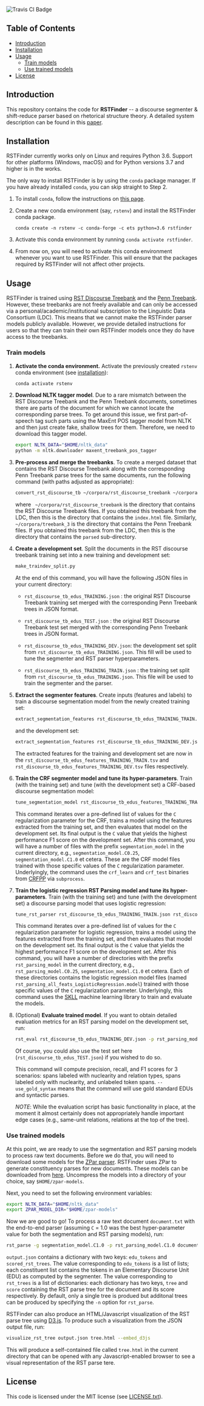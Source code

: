 ![Travis CI Badge](https://img.shields.io/travis/EducationalTestingService/rstfinder)

## Table of Contents

* [Introduction](#introduction)
* [Installation](#installation)
* [Usage](#usage)
   * [Train models](#train-models)
   * [Use trained models](#use-trained-models)
* [License](#license)


## Introduction

This repository contains the code for **RSTFinder** -- a discourse segmenter & shift-reduce parser based on rhetorical structure theory.  A detailed system description can be found in this [paper](http://arxiv.org/abs/1505.02425).

## Installation

RSTFinder currently works only on Linux and requires Python 3.6. Support for other platforms (Windows, macOS) and for Python versions 3.7 and higher is in the works.

The only way to install RSTFinder is by using the `conda` package manager. If you have already installed `conda`, you can skip straight to Step 2.

1. To install `conda`, follow the instructions on [this page](https://conda.io/projects/conda/en/latest/user-guide/install/index.html). 

2. Create a new conda environment (say, `rstenv`) and install the RSTFinder conda package.

    ```
    conda create -n rstenv -c conda-forge -c ets python=3.6 rstfinder
    ```

3. Activate this conda environment by running `conda activate rstfinder`. 

4. From now on, you will need to activate this conda environment whenever you want to use RSTFinder. This will ensure that the packages required by RSTFinder will not affect other projects.

## Usage

RSTFinder is trained using [RST Discourse Treebank](https://catalog.ldc.upenn.edu/LDC2002T07) and the [Penn Treebank](https://catalog.ldc.upenn.edu/LDC99T42). However, these treebanks are not freely available and can only be accessed via a personal/academic/institutional subscription to the Linguistic Data Consortium (LDC). This means that we cannot make the RSTFinder parser models publicly available. However, we provide detailed instructions for users so that they can train their own RSTFinder models once they do have access to the treebanks.

### Train models

1. **Activate the conda environment.** Activate the previously created `rstenv` conda environment (see [installation](#installation)):

    ```bash
    conda activate rstenv
    ```

2. **Download NLTK tagger model**. Due to a rare mismatch between the RST Discourse Treebank and the Penn Treebank documents, sometimes there are parts of the document for which we cannot locate the corresponding parse trees. To get around this issue, we first part-of-speech tag such parts using the MaxEnt POS tagger model from NLTK and then just create fake, shallow trees for them. Therefore, we need to download this tagger model.

    ```bash
    export NLTK_DATA="$HOME/nltk_data"
    python -m nltk.downloader maxent_treebank_pos_tagger
    ```

2. **Pre-process and merge the treebanks**. To create a merged dataset that contains the RST Discourse Treebank along with the corresponding Penn Treebank parse trees for the same documents, run the following command (with paths adjusted as appropriate):

    ```bash
    convert_rst_discourse_tb ~/corpora/rst_discourse_treebank ~/corpora/treebank_3
    ```

    where ` ~/corpora/rst_discourse_treebank` is the directory that contains the RST Discourse Treebank files. If you obtained this treebank from the LDC, then this is the directory that contains the `index.html` file. Similarly, `~/corpora/treebank_3` is the directory that contains the Penn Treebank files. If you obtained this treebank from the LDC, then this is the directory that contains the `parsed` sub-directory.

3. **Create a development set**. Split the documents in the RST discourse treebank training set into a new training and development set:

    ```bash
    make_traindev_split.py
    ```

    At the end of this command, you will have the following JSON files in your current directory:

    - `rst_discourse_tb_edus_TRAINING.json` : the original RST Discourse Treebank training set merged with the corresponding Penn Treebank trees in JSON format. 

    - `rst_discourse_tb_edus_TEST.json` : the original RST Discourse Treebank test set merged with the corresponding Penn Treebank trees in JSON format. 

    - `rst_discourse_tb_edus_TRAINING_DEV.json`: the development set split from `rst_discourse_tb_edus_TRAINING.json`. This fill will be used to tune the segmenter and RST parser hyperparameters. 

    - `rst_discourse_tb_edus_TRAINING_TRAIN.json` : the training set split from `rst_discourse_tb_edus_TRAINING.json`. This file will be used to train the segmenter and the parser. 

4. **Extract the segmenter features**. Create inputs (features and labels) to train a discourse segmentation model from the newly created training set:

    ```bash
    extract_segmentation_features rst_discourse_tb_edus_TRAINING_TRAIN.json rst_discourse_tb_edus_features_TRAINING_TRAIN.tsv
    ```

    and the development set:

    ```bash
    extract_segmentation_features rst_discourse_tb_edus_TRAINING_DEV.json rst_discourse_tb_edus_features_TRAINING_DEV.tsv
    ```

    The extracted features for the training and development set are now in the `rst_discourse_tb_edus_features_TRAINING_TRAIN.tsv` and `rst_discourse_tb_edus_features_TRAINING_DEV.tsv` files respectively.

5. **Train the CRF segmenter model and tune its hyper-parameters**. Train (with the training set) and tune (with the development set) a CRF-based discourse segmentation model:

    ```bash
    tune_segmentation_model rst_discourse_tb_edus_features_TRAINING_TRAIN.tsv rst_discourse_tb_edus_features_TRAINING_DEV.tsv segmentation_model
    ```

    This command iterates over a pre-defined list of values for the `C` regularization parameter for the CRF, trains a model using the features extracted from the training set, and then evaluates that model on the development set. Its final output is the `C` value that yields the highest performance F1 score on the development set. After this command, you will have a number of files with the prefix `segmentation_model` in the current directory, e.g., `segmentation_model.C0.25`, `segmentation_model.C1.0` et cetera. These are the CRF model files trained with those specific values of the `C` regularization parameter. Underlyingly, the command uses the `crf_learn` and `crf_test` binaries from [CRFPP](https://github.com/taku910/crfpp) via `subprocess`. 

6. **Train the logistic regression RST Parsing model and tune its hyper-parameters**. Train (with the training set) and tune (with the development set) a discourse parsing model that uses logistic regression:

    ```bash
    tune_rst_parser rst_discourse_tb_edus_TRAINING_TRAIN.json rst_discourse_tb_edus_TRAINING_DEV.json rst_parsing_model
    ```

    This command iterates over a pre-defined list of values for the `C` regularization parameter for logistic regression, trains a model using the features extracted from the training set, and then evaluates that model on the development set. Its final output is the `C` value that yields the highest performance F1 score on the development set. After this command, you will have a number of directories with the prefix `rst_parsing_model` in the current directory, e.g., `rst_parsing_model.C0.25`, `segmentation_model.C1.0` et cetera. Each of these directories contains the logistic regression model files (named `rst_parsing_all_feats_LogisticRegression.model`) trained with those specific values of the `C` regularization parameter.  Underlyingly, this command uses the [SKLL](https://skll.readthedocs.io) machine learning library to train and evaluate the models.

7. (Optional) **Evaluate trained model**. If you want to obtain detailed evaluation metrics for an RST parsing model on the development set, run:

    ```bash
    rst_eval rst_discourse_tb_edus_TRAINING_DEV.json -p rst_parsing_model.C1.0 --use_gold_syntax
    ```

    Of course, you could also use the test set here (`rst_discourse_tb_edus_TEST.json`) if you wished to do so.

    This command will compute precision, recall, and F1 scores for 3 scenarios: spans labeled with nuclearity and relation types, spans labeled only with nuclearity, and unlabeled token spans.  `--use_gold_syntax` means that the command will use gold standard EDUs and syntactic parses.

    *NOTE*: While the evaluation script has basic functionality in place, at the moment it almost certainly does not appropriately handle important edge cases (e.g., same-unit relations, relations at the top of the tree). 

### Use trained models

At this point, we are ready to use the segmentation and RST parsing models to process raw text documents. Before we do that, you will need to download some models for the [ZPar parser](https://github.com/frcchang/zpar).  RSTFinder uses ZPar to generate constituency parses for new documents. These models can be downloaded from [here](https://github.com/frcchang/zpar/releases/download/v0.7.5/english-models.zip). Uncompress the models into a directory of your choice, say `$HOME/zpar-models`. 

Next, you need to set the following environment variables:

```bash
export NLTK_DATA="$HOME/nltk_data"
export ZPAR_MODEL_DIR="$HOME/zpar-models"
```

Now we are good to go! To process a raw text document `document.txt` with the end-to-end parser (assuming `C` = 1.0 was the best hyper-parameter value for both the segmentation and RST parsing models), run:

```bash
rst_parse -g segmentation_model.C1.0 -p rst_parsing_model.C1.0 document.txt > output.json
```

`output.json` contains a dictionary with two keys: `edu_tokens` and `scored_rst_trees`. The value corresponding to `edu_tokens` is a list of lists;  each constituent list contains the tokens in an Elementary Discourse Unit (EDU) as computed by the segmenter. The value corresponding to `rst_trees` is a list of dictionaries: each dictionary has two keys, `tree` and `score` containing the RST parse tree for the document and its score respectively. By default, only a single tree is produed but additonal trees can be produced by specifying the `-n` option for `rst_parse`. 

RSTFinder can also produce an HTML/Javascript visualization of the RST parse tree using [D3.js](http://d3js.org/). To produce such a visualization from the JSON output file, run:

```bash
visualize_rst_tree output.json tree.html --embed_d3js
```

This will produce a self-contained file called `tree.html` in the current directory that can be opened with any Javascript-enabled browser to see a visual representation of the RST parse tere.


## License

This code is licensed under the MIT license (see [LICENSE.txt](LICENSE.txt)).

